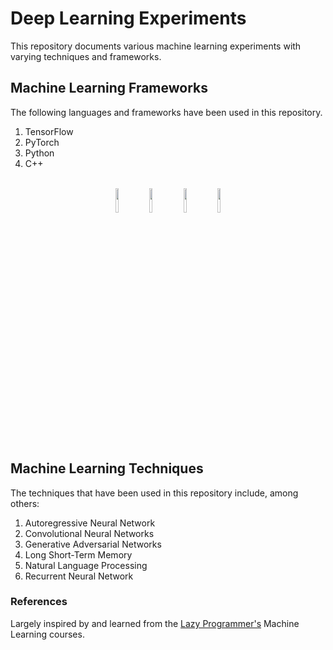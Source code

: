 # Deep Learning Experiments
This repository documents various machine learning experiments with varying techniques and frameworks.

## Machine Learning Frameworks
The following languages and frameworks have been used in this repository.
1. TensorFlow
2. PyTorch
3. Python 
4. C++

<br>
<div style="text-align: center;">
<img src="https://cdn.freebiesupply.com/logos/large/2x/c-logo-png-transparent.png" width="10%" text-align="center"/>
<img src="https://blog.ronsonchan.com/content/images/size/w2000/2018/04/2000px-Tensorflow_logo.svg-1-.png" width="10%" text-align="center"/>
<img src="https://lh3.googleusercontent.com/proxy/-rc4p9YsUPNHuUQGcMJGQFjuSJnzYWEfSykw30h0JkPsuNRJb63B85WgJmdzNx87Sj0zkOuqj1OYKAWMMI8mUc_ffcO6EZ3MrULuXhRpzuzJ" width="10%" text-align="center"/>
<img src="https://d7umqicpi7263.cloudfront.net/img/product/f4d5b5a8-72c3-4c4b-ba8e-5196ad1341f3/3f930174-0bab-4dcc-b606-828328d92898.png" width="10%" text-align="center"/>
</div>
<br>

## Machine Learning Techniques
The techniques that have been used in this repository include, among others:
1. Autoregressive Neural Network
2. Convolutional Neural Networks
3. Generative Adversarial Networks
4. Long Short-Term Memory
5. Natural Language Processing
6. Recurrent Neural Network

### References
Largely inspired by and learned from the [Lazy Programmer's](https://github.com/lazyprogrammer/machine_learning_examples) Machine Learning courses.
